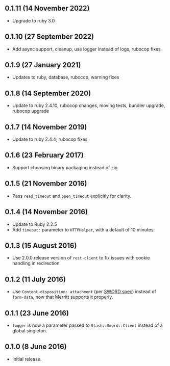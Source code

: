 ## 0.1.11 (14 November 2022)

- Upgrade to ruby 3.0

## 0.1.10 (27 September 2022)

- Add async support, cleanup, use logger instead of logs, rubocop fixes

## 0.1.9 (27 January 2021)

- Updates to ruby, database, rubocop, warning fixes

## 0.1.8 (14 September 2020)

- Update to ruby 2.4.10, rubocop changes, moving tests, bundler upgrade, rubocop upgrade

## 0.1.7 (14 November 2019)

- Update to ruby 2.4.4, rubocop fixes

## 0.1.6 (23 February 2017)

- Support choosing binary packaging instead of zip.

## 0.1.5 (21 November 2016)

- Pass `read_timeout` and `open_timeout` explicitly for clarity.

## 0.1.4 (14 November 2016)

- Update to Ruby 2.2.5
- Add `timeout:` parameter to `HTTPHelper`, with a default of 10 minutes.

## 0.1.3 (15 August 2016)

- Use 2.0.0 release version of `rest-client` to fix issues with cookie handling in redirection

## 0.1.2 (11 July 2016)

- Use `Content-disposition: attachment` (per [SWORD spec](http://swordapp.github.io/SWORDv2-Profile/SWORDProfile.html))
  instead of `form-data`, now that Merritt supports it properly.

## 0.1.1 (23 June 2016)

- `logger` is now a parameter passed to `Stash::Sword::Client` instead of a global singleton.

## 0.1.0 (8 June 2016)

- Initial release.
